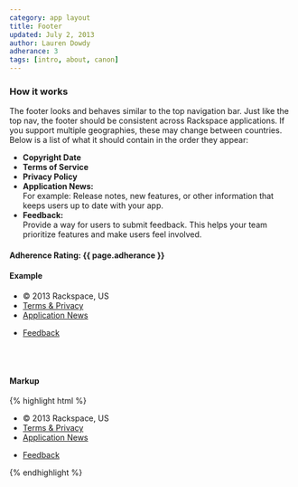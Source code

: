 ```yaml
---
category: app layout
title: Footer
updated: July 2, 2013
author: Lauren Dowdy
adherance: 3
tags: [intro, about, canon]
---
```


<div class="rs-row">
	<div class="span-3">
		<h3>How it works</h3>
		<p>The footer looks and behaves similar to the top navigation bar. Just like the top nav, the footer should be consistent across Rackspace applications. If you support multiple geographies, these may change between countries. Below is a list of what it should contain in the order they appear:</p>
		<ul>
			<li><b>Copyright Date</b></li>
			<li><b>Terms of Service</b> </li>
			<li><b>Privacy Policy</b></li>
			<li><b>Application News:</b><br /> For example: Release notes, new features, or other information that keeps users up to date with your app.</li>
			<li><b>Feedback:</b><br /> Provide a way for users to submit feedback. This helps your team prioritize features and make users feel involved.</li>
		</ul>
		<h4>Adherence Rating: {{ page.adherance }} <span class="rs-icon-help tip" title="{{ site.adherenceRatings[page.adherance] | escape }}"></span> </h4>
	</div>
	<div class="span-8 offset-1">
		<h4>Example</h4>
		<div id="app-layout-footer-example">
			<div class="rs-nav-footer">
		    <div class="rs-container">
		      <ul class="rs-nav">
		        <li class="rs-nav-item">© 2013 Rackspace, US</li>
		        <li class="rs-nav-item"><a class="rs-nav-link" href="">Terms & Privacy</a></li>
		        <li class="rs-nav-item"><a class="rs-nav-link" href="">Application News</a></li>
		      </ul>
          <ul class="rs-nav rs-pull-right">
            <li class="rs-nav-item"><a class="rs-nav-link" href="#">Feedback</a></li>
          </ul>
		    </div>
			</div>
		</div>
		<br/><br/>
		<h4>Markup</h4>
		{% highlight html %}
<div class="rs-nav-footer">
  <div class="rs-container">
    <ul class="rs-nav">
      <li class="rs-nav-item">© 2013 Rackspace, US</li>
      <li class="rs-nav-item"><a class="rs-nav-link" href="">Terms & Privacy</a></li>
      <li class="rs-nav-item"><a class="rs-nav-link" href="">Application News</a></li>
    </ul>
    <ul class="rs-nav rs-pull-right">
      <li class="rs-nav-item"><a class="rs-nav-link" href="#">Feedback</a></li>
    </ul>
  </div>
</div>{% endhighlight %}
	</div>
</div>
